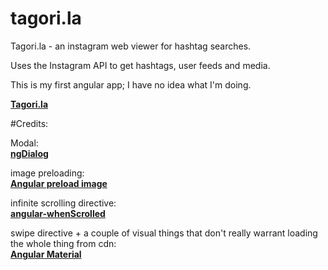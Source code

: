 # tagori.la
Tagori.la - an instagram web viewer for hashtag searches. 

Uses the Instagram API to get hashtags, user feeds and media.

This is my first angular app; I have no idea what I'm doing.

<a href="http:/tagori.la"><strong>Tagori.la</strong></a>

#Credits:

Modal:  
<a href="https://github.com/likeastore/ngDialog"><strong>ngDialog</strong></a>

image preloading:  
<a href="https://github.com/RevillWeb/angular-preload-image"><strong>Angular preload image</strong></a>

infinite scrolling directive:  
<a href="https://github.com/juanxme/angular-whenScrolled"><strong>angular-whenScrolled</strong></a>

swipe directive + a couple of visual things that don't really warrant loading the whole thing from cdn:  
 <a href="https://github.com/angular/material"><strong>Angular Material</strong></a>
